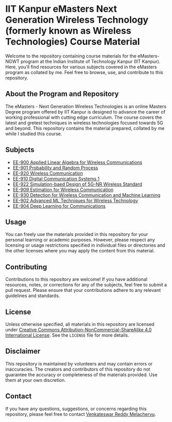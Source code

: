 # IIT Kanpur eMasters Next Generation Wireless Technology (formerly known as Wireless Technologies) Course Material

Welcome to the repository containing course materials for the eMasters- NGWT program at the Indian Institute of Technology Kanpur (IIT Kanpur). Here, you'll find resources for various subjects covered in the eMasters program as collated by me. Feel free to browse, use, and contribute to this repository.

## About the Program and Repository

The eMasters - Next Generation Wireless Technologies is an online Masters Degree program offered by IIT Kanpur is designed to advance the career of working professional with cutting edge curriculum. The course covers the latest and gretest techniques in wireless technologies focused towards 5G and beyond. This repository contains the material prepared, collated by me while I studied this course.

## Subjects

- [EE-900 Applied Linear Algebra for Wireless Communications](EE900-Algebra)
- [EE-901 Probability and Random Process](EE901-Probability_and_Random_Processes)
- [EE-920 Wireless Communication](E920-Wireless_Comm)
- [EE-910 Digital Communication Systems 1](EE910-Digital_Communication_Systems-1)
- [EE-922 Simulation-baed Design of 5G-NR Wireless Standard](EE922-Simulation_Based_Design_of_5G_NR_Wireless_Standard)
- [EE-909 Estimation for Wireless Communication](EE909-Estimation_for_Wireless_Communications)
- [EE-930 Detection for Wireless Communication and Machine Learning](EE930-Detection_for_Wireless)
- [EE-902 Advanced ML Techniques for Wireless Technology](EE902-Advanced_ML_Techniques_for_Wireless_Comm)
- [EE-904 Deep Learning for Communications](EE904-Deep_Learning_for_Communications)

## Usage

You can freely use the materials provided in this repository for your personal learning or academic purposes. However, please respect any licensing or usage restrictions specified in individual files or directories and the other licenses where you may apply the content from this material.

## Contributing

Contributions to this repository are welcome! If you have additional resources, notes, or corrections for any of the subjects, feel free to submit a pull request. Please ensure that your contributions adhere to any relevant guidelines and standards.

## License

Unless otherwise specified, all materials in this repository are licensed under [Creative Commons Attribution-NonCommercial-ShareAlike 4.0 International License](https://creativecommons.org/licenses/by-nc-sa/4.0/). See the `LICENSE` file for more details.

## Disclaimer

This repository is maintained by volunteers and may contain errors or inaccuracies. The creators and contributors of this repository do not guarantee the accuracy or completeness of the materials provided. Use them at your own discretion.

## Contact

If you have any questions, suggestions, or concerns regarding this repository, please feel free to contact [Venkateswar Reddy Melachervu](mailto:vmelachervu@gmail.com).


